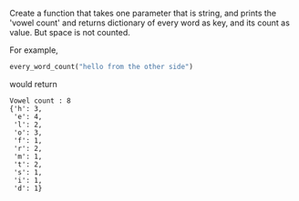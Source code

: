 Create a function that takes one parameter that is string, and prints the 'vowel count' and returns dictionary of every word as key, and its count as value.
But space is not counted.

For example,

```py
every_word_count("hello from the other side")
```

would return

```
Vowel count : 8
{'h': 3,
 'e': 4,
 'l': 2,
 'o': 3,
 'f': 1,
 'r': 2,
 'm': 1,
 't': 2,
 's': 1,
 'i': 1,
 'd': 1}
```
